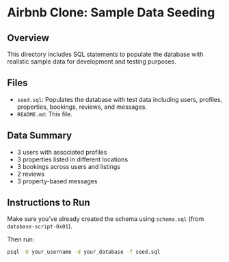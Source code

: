 # Airbnb Clone: Sample Data Seeding

## Overview

This directory includes SQL statements to populate the database with realistic sample data for development and testing purposes.

## Files

- `seed.sql`: Populates the database with test data including users, profiles, properties, bookings, reviews, and messages.
- `README.md`: This file.

## Data Summary

- 3 users with associated profiles
- 3 properties listed in different locations
- 3 bookings across users and listings
- 2 reviews
- 3 property-based messages

## Instructions to Run

Make sure you’ve already created the schema using `schema.sql` (from `database-script-0x01`).

Then run:

```bash
psql -U your_username -d your_database -f seed.sql
